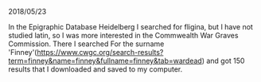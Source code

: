 2018/05/23

In the Epigraphic Database Heidelberg I searched for fligina, but I have not studied latin, so I was more interested in the Commwealth War Graves Commission. There I searched
For the surname 'Finney'(https://www.cwgc.org/search-results?term=finney&name=finney&fullname=finney&tab=wardead) and got 150 results that I downloaded and saved to my computer.
